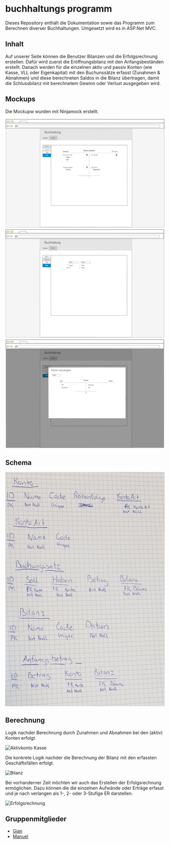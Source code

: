 ﻿# buchhaltungs programm
Dieses Repository enthält die Dokumentation sowie das Programm zum Berechnen diverser Buchhaltungen.
Umgesetzt wird es in ASP.Net MVC.

## Inhalt
Auf unserer Seite können die Benutzer Bilanzen und die Erfolgsrechnung erstellen. Dafür wird zuerst die Eröffnungsbilanz mit den Anfangsbeständen erstellt. 
Danach werden für die einzelnen aktiv und passiv Konten (wie Kasse, VLL oder Eigenkapital) mit den Buchunssätze erfasst (Zunahmen & Abnahmen) 
und diese berechneten Saldos in die Bilanz übertragen, damit die Schlussbilanz mit berechnetem Gewinn oder Verlust ausgegeben wird.

## Mockups
Die Mockupw wurden mit Ninjamock erstellt.

![Mockup Bilanz](src/Mockup-Bilanz.png)
![Mockup Journal](src/Mockup-Journal.png)
![Mockup Adding](src/Mockup-Adding.png)

## Schema
![DB Schema](src/db.jpg)

## Berechnung
Logik nachder Berechnung durch Zunahmen und Abnahmen bei den (aktiv) Konten erfolgt.

![Aktivkonto Kasse](src/Kasse.png)
 
Die konkrete Logik nachder die Berechnung der Bilanz mit den erfassten Geschäftsfällen erfolgt.
 
![Bilanz](src/Bilanz.png)

Bei vorhanderner Zeit möchten wir auch das Erstellen der Erfolgsrechnung ermöglichen. Dazu können die die einzelnen Aufwände oder Erträge
erfasst und je nach verlangen als 1-, 2- oder 3-Stufige ER darstellen. 

![Erfolgsrechnung](src/Erfolgsrechnung.png)

## Gruppenmitglieder
* [Gian](https://github.com/Nichtgian)
* [Manuel](https://github.com/ManuelTroxler)
